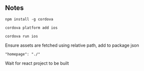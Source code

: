 ## Notes

```npm install -g cordova```

```cordova platform add ios```

```cordova run ios```

Ensure assets are fetched using relative path, add to package json

```"homepage": "./"```

Wait for react project to be built

<hook type="before_prepare" src="scripts/prebuild.js" />